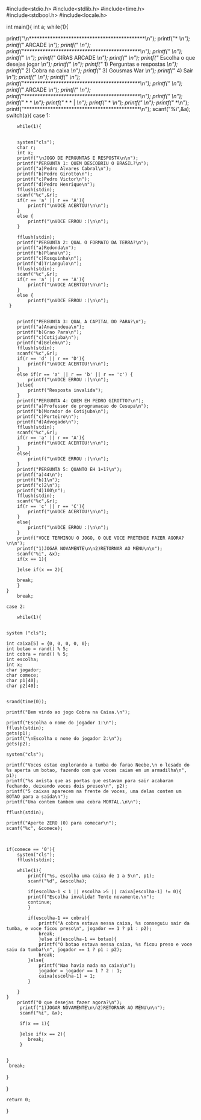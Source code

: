 #include<stdio.h>
#include<stdlib.h>
#include<time.h>
#include<stdbool.h>
#include<locale.h>

int main(){
	int a;
	while(1){
	
printf("\n********************************************\n");
printf("*                                          *\n");
printf("*                 ARCADE                   *\n");
printf("*                                          *\n");
printf("********************************************\n");
printf("*                                          *\n");
printf("*                                          *\n");
printf("*               GIRAS ARCADE               *\n");
printf("*                                          *\n");
printf("*    Escolha o que desejas jogar           *\n");
printf("*                                          *\n");
printf("*    1) Perguntas e respostas              *\n");
printf("*    2) Cobra na caixa                     *\n");
printf("*    3) Gousmas War                        *\n");
printf("*    4) Sair                               *\n");
printf("*                                          *\n");
printf("*                                          *\n");
printf("********************************************\n");
printf("*                                          *\n");
printf("*                 ARCADE                   *\n");
printf("*                                          *\n");
printf("********************************************\n");
printf("*                                          *\n");
printf("*         *                   *            *\n");
printf("*        * *                  |            *\n");
printf("*         *                                *\n");
printf("*                                          *\n");
printf("*                                          *\n");
printf("********************************************\n");
scanf("%i",&a);
switch(a){
	case 1:
		
		while(1){
		
		
		system("cls");
		char r;
		int x;
		printf("\nJOGO DE PERGUNTAS E RESPOSTA\n\n");
		printf("PERGUNTA 1: QUEM DESCOBRIU O BRASIL?\n");
		printf("a)Pedro Alvares Cabral\n");
		printf("b)Pedro Girotto\n");
		printf("c)Pedro Victor\n");
		printf("d)Pedro Henrique\n");
		fflush(stdin);
		scanf("%c",&r);
		if(r == 'a' || r == 'A'){
			printf("\nVOCE ACERTOU!\n\n");
		}
		else {
			printf("\nVOCE ERROU :(\n\n");
		}
		
		fflush(stdin);
		printf("PERGUNTA 2: QUAL O FORMATO DA TERRA?\n");
		printf("a)Redonda\n");
		printf("b)Plana\n");
		printf("c)Rosquinha\n");
		printf("d)Triangulo\n");
		fflush(stdin);
		scanf("%c",&r);
		if(r == 'a' || r == 'A'){
			printf("\nVOCE ACERTOU!\n\n");
		}
		else {
			printf("\nVOCE ERROU :(\n\n");
	 }
		
		
		printf("PERGUNTA 3: QUAL A CAPITAL DO PARA?\n");
		printf("a)Ananindeua\n");
		printf("b)Grao Para\n");
		printf("c)Cotijuba\n");
		printf("d)Belem\n");
		fflush(stdin);
		scanf("%c",&r);
		if(r == 'd' || r == 'D'){
			printf("\nVOCE ACERTOU!\n\n");
		}
		else if(r == 'a' || r == 'b' || r == 'c') {
			printf("\nVOCE ERROU :(\n\n");
		}else{
			printf("Resposta invalida");
		}
		printf("PERGUNTA 4: QUEM EH PEDRO GIROTTO?\n");
		printf("a)Professor de programacao do Cesupa\n");
		printf("b)Morador de Cotijuba\n");
		printf("c)Porteiro\n");
		printf("d)Advogado\n");
		fflush(stdin);
		scanf("%c",&r);
		if(r == 'a' || r == 'A'){
			printf("\nVOCE ACERTOU!\n\n");
		}
		else{
			printf("\nVOCE ERROU :(\n\n");
		}
		printf("PERGUNTA 5: QUANTO EH 1+1?\n");
		printf("a)44\n");
		printf("b)1\n");
		printf("c)2\n");
		printf("d)100\n");
		fflush(stdin);
		scanf("%c",&r);
		if(r == 'c' || r == 'C'){
			printf("\nVOCE ACERTOU!\n\n");
		}
		else{
			printf("\nVOCE ERROU :(\n\n");
		} 
		printf("VOCE TERMINOU O JOGO, O QUE VOCE PRETENDE FAZER AGORA?\n\n");
		printf("1)JOGAR NOVAMENTE\n\n2)RETORNAR AO MENU\n\n");
		scanf("%i", &x);
		if(x == 1){
			
		}else if(x == 2){
		
		break;	
		}
	}
		break;
	
	case 2:
		
		while(1){
		
	
	system ("cls");
	
	int caixa[5] = {0, 0, 0, 0, 0};
	int botao = rand() % 5;
	int cobra = rand() % 5;
	int escolha;
	int x;
	char jogador;
	char comece;
	char p1[40];
	char p2[40];
	
	
	srand(time(0));
	
	printf("Bem vindo ao jogo Cobra na Caixa.\n");
	
	printf("Escolha o nome do jogador 1:\n");
	fflush(stdin);
	gets(p1);
	printf("\nEscolha o nome do jogador 2:\n");
	gets(p2);
	
	system("cls");
	
	printf("Voces estao explorando a tumba do farao Neebe,\n o lesado do %s aperta um botao, fazendo com que voces caiam em um armadilha\n", p1);
	printf("%s avista que as portas que estavam para sair acabaram fechando, deixando voces dois presos\n", p2);
	printf("5 caixas aparecem na frente de voces, uma delas contem um BOTAO para a saida\n");
	printf("Uma contem tambem uma cobra MORTAL.\n\n");
	
	fflush(stdin);
	
	printf("Aperte ZERO (0) para comecar\n");
	scanf("%c", &comece);
	
	
	
	if(comece == '0'){
		system("cls");
		fflush(stdin);
		
		while(1){
			printf("%s, escolha uma caixa de 1 a 5\n", p1);
			scanf("%d", &escolha);
			
			if(escolha-1 < 1 || escolha >5 || caixa[escolha-1] != 0){
			printf("Escolha invalida! Tente novamente.\n");			
			continue;
			}
			
			if(escolha-1 == cobra){
				printf("A cobra estava nessa caixa, %s conseguiu sair da tumba, e voce ficou preso\n", jogador == 1 ? p1 : p2);
				break;
				}else if(escolha-1 == botao){
				printf("O botao estava nessa caixa, %s ficou preso e voce saiu da tumba!\n", jogador == 1 ? p1 : p2);
				break;
			}else{
				printf("Nao havia nada na caixa\n");
				jogador = jogador == 1 ? 2 : 1;
				caixa[escolha-1] = 1;
			}
				
		}
	}
	    printf("O que desejas fazer agora?\n");
	     printf("1)JOGAR NOVAMENTE\n\n2)RETORNAR AO MENU\n\n");
		 scanf("%i", &x);
		 
		 if(x == 1){
		 	
		 }else if(x == 2){
		 	break;
		 }
		
		
	}
	 break;
}
	
}

	return 0;
}   
